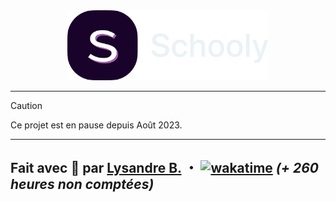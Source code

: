 <div align="center">
  <img src="https://github.com/Shuvlyy/schooly/blob/main/media/Banner.png?raw=true" height="112" alt="Schooly banner">
</div>

---

> [!CAUTION]
> Ce projet est en pause depuis Août 2023.

---

## Fait avec 💜 par [Lysandre B.](https://github.com/Shuvlyy) ・ [![wakatime](https://wakatime.com/badge/user/2f50fe6c-0368-4bef-aa01-3a67193b63f8/project/d8d9199e-c0c3-482c-a3a2-0c434c2b9526.svg)](https://wakatime.com/badge/user/2f50fe6c-0368-4bef-aa01-3a67193b63f8/project/d8d9199e-c0c3-482c-a3a2-0c434c2b9526) *(+ 260 heures non comptées)*
